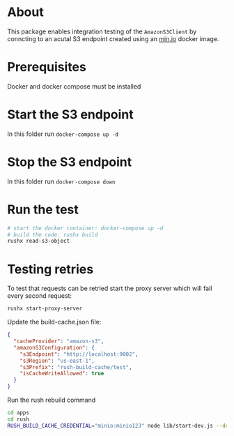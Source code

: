# About
This package enables integration testing of the `AmazonS3Client` by conncting to an acutal S3 endpoint created using an [min.io](https://min.io) docker image.

# Prerequisites
Docker and docker compose must be installed

# Start the S3 endpoint
In this folder run `docker-compose up -d`

# Stop the S3 endpoint
In this folder run `docker-compose down`

# Run the test
```sh
# start the docker container: docker-compose up -d
# build the code: rushx build
rushx read-s3-object
```

# Testing retries

To test that requests can be retried start the proxy server which will fail every second request:

```bash
rushx start-proxy-server
```

Update the build-cache.json file:
```json
{
  "cacheProvider": "amazon-s3",
  "amazonS3Configuration": {
    "s3Endpoint": "http://localhost:9002",
    "s3Region": "us-east-1",
    "s3Prefix": "rush-build-cache/test",
    "isCacheWriteAllowed": true
  }
}
```

Run the rush rebuild command

```bash
cd apps
cd rush
RUSH_BUILD_CACHE_CREDENTIAL="minio:minio123" node lib/start-dev.js --debug rebuild --verbose
```
